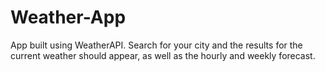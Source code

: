 # Weather-App
App built using WeatherAPI. Search for your city and the results for the current weather should appear, as well as the hourly and weekly forecast.
